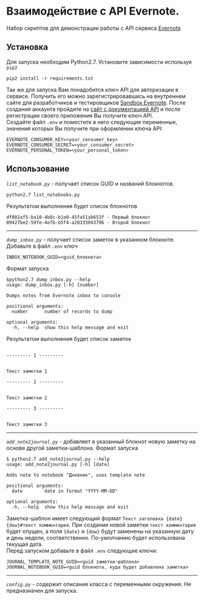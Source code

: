 # Взаимодействие с API Evernote.

Набор скриптов для демонстрации работы с API сервиса [Evernote](https://evernote.com/intl/ru/)

## Установка
Для запуска необходим Python2.7. Установите зависимости используя `pip2`
```
pip2 install -r requirements.txt
```
Так же для запуска Вам понадобится ключ API для авторизации в сервисе. Получить его можно зарегистрировавшись на внутреннем сайте для разработчиков и тестировщиков [Sandbox Evernote](https://sandbox.evernote.com/Registration.action). После создания аккаунта пройдите на [сайт с документацией API](https://dev.evernote.com/doc/) и после регистрации своего приложения Вы получите ключ API.  
Создайте файл `.env` и поместите в него следующие переменные, значения которых Вы получите при оформлении ключа API:
```
EVERNOTE_CONSUMER_KEY=<your_consumer_key>
EVERNOTE_CONSUMER_SECRET=<your_consumer_secret>
EVERNOTE_PERSONAL_TOKEN=<your_personal_token>
```

## Использование

_`list_notebook.py`_ - получает список GUID и названий блокнотов. 
```
python2.7 list_notebooks.py
```
Результатом выполнения будет список блокнотов
```
df801af5-ba10-4b8c-b1e0-45fa51ab653f - Первый блокнот
09427be2-59fe-4e7b-b5f4-a20333043706 - Второй блокнот
```  
___
_`dump_inbox.py`_ - получает список заметок в указанном блокноте.  
Добавьте в файл `.env` ключ
```
INBOX_NOTEBOOK_GUID=<guid_блокнота>
```
Формат запуска
```
$python2.7 dump_inbox.py --help
usage: dump_inbox.py [-h] [number]

Dumps notes from Evernote inbox to console

positional arguments:
  number      number of records to dump

optional arguments:
  -h, --help  show this help message and exit
```
Результатом выполнения будет список заметок
```

--------- 1 ---------


Текст заметки 1

--------- 2 ---------


Текст заметки 2

--------- 3 ---------


Текст заметки 3
```  
___
_`add_note2journal.py`_ - добавляет в указанный блокнот новую заметку на основе другой заметки-шаблона. 
Формат запуска
```
$ python2.7 add_note2journal.py --help
usage: add_note2journal.py [-h] [date]

Adds note to notebook "Дневник", uses template note

positional arguments:
  date        date in format "YYYY-MM-DD"

optional arguments:
  -h, --help  show this help message and exit
```
Заметка-шаблон имеет следующий формат `Текст заголовка {date}{dow}#текст комментария`. При создании новой заметки `текст комментария` будет опущен, а поля `{date}` и `{dow}` будут заменены на указанную дату и день недели, соответственно. По-умолчанию будет использована текущая дата.  
Перед запуском добавьте в файл `.env` следующие ключи:
```
JOURNAL_TEMPLATE_NOTE_GUID=<guid заметки-шаблона>
JOURNAL_NOTEBOOK_GUID=<guid блокнота, куда будет добавлена заметка>
```
___
_`config.py`_ - содержит описание класса с переменными окружения. Не предназначен для запуска.
